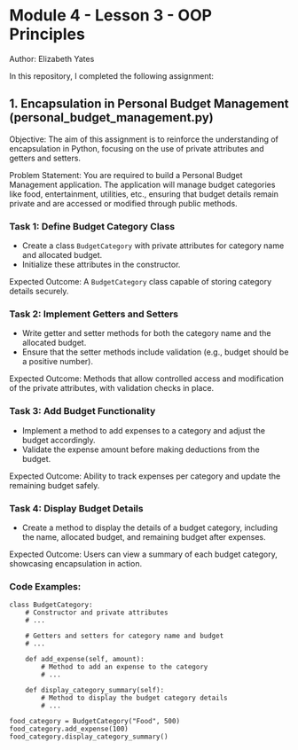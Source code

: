 # Module 4 - Lesson 3 - OOP Principles
Author: Elizabeth Yates

In this repository, I completed the following assignment: 

## 1. Encapsulation in Personal Budget Management (personal_budget_management.py)

Objective: The aim of this assignment is to reinforce the understanding of encapsulation in Python, focusing on the use of private attributes and getters and setters.

Problem Statement: You are required to build a Personal Budget Management application. The application will manage budget categories like food, entertainment, utilities, etc., ensuring that budget details remain private and are accessed or modified through public methods.

### Task 1: Define Budget Category Class 

- Create a class `BudgetCategory` with private attributes for category name and allocated budget. 
- Initialize these attributes in the constructor.

Expected Outcome: A `BudgetCategory` class capable of storing category details securely.

### Task 2: Implement Getters and Setters 

- Write getter and setter methods for both the category name and the allocated budget. 
- Ensure that the setter methods include validation (e.g., budget should be a positive number).

Expected Outcome: Methods that allow controlled access and modification of the private attributes, with validation checks in place.

### Task 3: Add Budget Functionality 

- Implement a method to add expenses to a category and adjust the budget accordingly. 
- Validate the expense amount before making deductions from the budget.

Expected Outcome: Ability to track expenses per category and update the remaining budget safely.

### Task 4: Display Budget Details 

- Create a method to display the details of a budget category, including the name, allocated budget, and remaining budget after expenses.

Expected Outcome: Users can view a summary of each budget category, showcasing encapsulation in action.

### Code Examples:

    class BudgetCategory:
        # Constructor and private attributes
        # ...

        # Getters and setters for category name and budget
        # ...

        def add_expense(self, amount):
            # Method to add an expense to the category
            # ...

        def display_category_summary(self):
            # Method to display the budget category details
            # ...

    food_category = BudgetCategory("Food", 500)
    food_category.add_expense(100)
    food_category.display_category_summary()